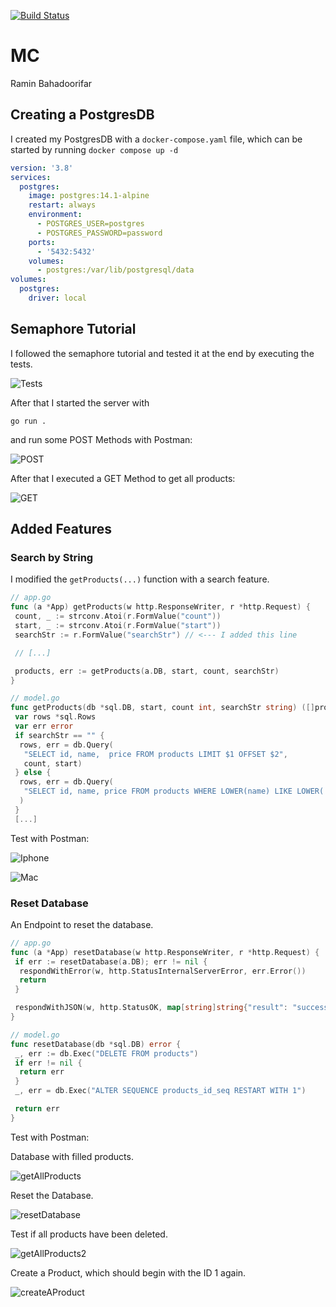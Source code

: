 [![Build Status](https://app.travis-ci.com/rambah/fh-mc-cicd-go.svg?branch=main)](https://app.travis-ci.com/rambah/fh-mc-cicd-go)

# MC

Ramin Bahadoorifar

## Creating a PostgresDB

I created my PostgresDB with a `docker-compose.yaml` file, which can be started by running `docker compose up -d`

```yml
version: '3.8'
services:
  postgres:
    image: postgres:14.1-alpine
    restart: always
    environment:
      - POSTGRES_USER=postgres
      - POSTGRES_PASSWORD=password
    ports:
      - '5432:5432'
    volumes: 
      - postgres:/var/lib/postgresql/data
volumes:
  postgres:
    driver: local
```

## Semaphore Tutorial

I followed the semaphore tutorial and tested it at the end by executing the tests.

![Tests](./docs/imgs/tests.png)

After that I started the server with

```shell
go run .
```

and run some POST Methods with Postman:

![POST](./docs/imgs/POST.png)

After that I executed a GET Method to get all products:

![GET](./docs/imgs/GET.png)

## Added Features

### Search by String

I modified the `getProducts(...)` function with a search feature.

```go
// app.go
func (a *App) getProducts(w http.ResponseWriter, r *http.Request) {
 count, _ := strconv.Atoi(r.FormValue("count"))
 start, _ := strconv.Atoi(r.FormValue("start"))
 searchStr := r.FormValue("searchStr") // <--- I added this line

 // [...]

 products, err := getProducts(a.DB, start, count, searchStr)
}
```

```go
// model.go
func getProducts(db *sql.DB, start, count int, searchStr string) ([]product, error) {
 var rows *sql.Rows
 var err error
 if searchStr == "" {
  rows, err = db.Query(
   "SELECT id, name,  price FROM products LIMIT $1 OFFSET $2",
   count, start)
 } else {
  rows, err = db.Query(
   "SELECT id, name, price FROM products WHERE LOWER(name) LIKE LOWER('%'||$1||'%') LIMIT $2 OFFSET $3", searchStr, count, start,
  )
 }
 [...]
```

Test with Postman:

![Iphone](./docs/imgs/search_for_Iphone.png)

![Mac](./docs/imgs/search_for_mac.png)

### Reset Database

An Endpoint to reset the database.

```go
// app.go
func (a *App) resetDatabase(w http.ResponseWriter, r *http.Request) {
 if err := resetDatabase(a.DB); err != nil {
  respondWithError(w, http.StatusInternalServerError, err.Error())
  return
 }

 respondWithJSON(w, http.StatusOK, map[string]string{"result": "success"})
}
```

```go
// model.go
func resetDatabase(db *sql.DB) error {
 _, err := db.Exec("DELETE FROM products")
 if err != nil {
  return err
 }
 _, err = db.Exec("ALTER SEQUENCE products_id_seq RESTART WITH 1")

 return err
}
```

Test with Postman:

Database with filled products.

![getAllProducts](./docs/imgs/getAllProducts.png)

Reset the Database.

![resetDatabase](./docs/imgs/resetDatabase.png)

Test if all products have been deleted.

![getAllProducts2](./docs/imgs/getAllProducts2.png)

Create a Product, which should begin with the ID 1 again.

![createAProduct](./docs/imgs/createAProduct.png)
